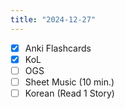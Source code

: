```yaml
---
title: "2024-12-27"
---
```


- [x] Anki Flashcards
- [x] KoL
- [ ] OGS
- [ ] Sheet Music (10 min.)
- [ ] Korean (Read 1 Story)